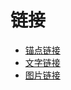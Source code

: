# 链接

* [锚点链接](/README/基本语法/链接/锚点链接.html)
* [文字链接](/README/基本语法/链接/文字链接.html)
* [图片链接](/README/基本语法/链接/图片链接.html)

